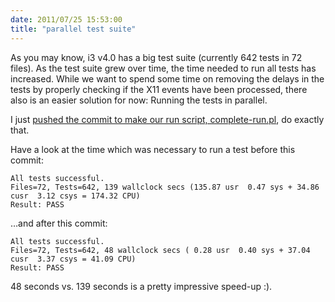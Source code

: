 ```yaml
---
date: 2011/07/25 15:53:00
title: "parallel test suite"
---
```


As you may know, i3 v4.0 has a big test suite (currently 642 tests in 72
files). As the test suite grew over time, the time needed to run all tests has
increased. While we want to spend some time on removing the delays in the tests
by properly checking if the X11 events have been processed, there also is an
easier solution for now: Running the tests in parallel.

I just <a
href="http://code.stapelberg.de/git/i3/commit/?id=4dde5bb863d6670f6aa70ef2b714e98ea2474dcd">pushed
the commit to make our run script, complete-run.pl</a>, do exactly that.

Have a look at the time which was necessary to run a test before this commit:

    All tests successful.
    Files=72, Tests=642, 139 wallclock secs (135.87 usr  0.47 sys + 34.86 cusr  3.12 csys = 174.32 CPU)
    Result: PASS

…and after this commit:

    All tests successful.
    Files=72, Tests=642, 48 wallclock secs ( 0.28 usr  0.40 sys + 37.04 cusr  3.37 csys = 41.09 CPU)
    Result: PASS

48 seconds vs. 139 seconds is a pretty impressive speed-up :).
